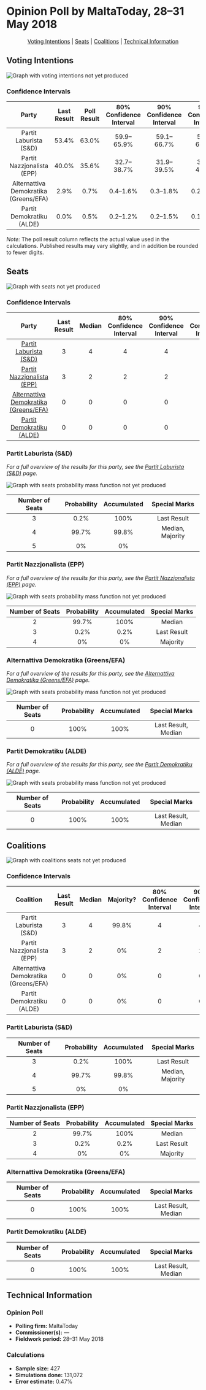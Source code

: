 # Opinion Poll by MaltaToday, 28–31 May 2018

<p align="center"><a href="#voting-intentions">Voting Intentions</a> | <a href="#seats">Seats</a> | <a href="#coalitions">Coalitions</a> | <a href="#technical-information">Technical Information</a></p>

## Voting Intentions

![Graph with voting intentions not yet produced](2018-05-31-MaltaToday.png "Voting Intentions")

### Confidence Intervals

| Party | Last Result | Poll Result | 80% Confidence Interval | 90% Confidence Interval | 95% Confidence Interval | 99% Confidence Interval |
|:-----:|:-----------:|:-----------:|:-----------------------:|:-----------------------:|:-----------------------:|:-----------------------:|
| Partit Laburista (S&D) | 53.4% | 63.0% | 59.9–65.9% |59.1–66.7% |58.3–67.4% |56.8–68.8% |
| Partit Nazzjonalista (EPP) | 40.0% | 35.6% | 32.7–38.7% |31.9–39.5% |31.2–40.3% |29.8–41.7% |
| Alternattiva Demokratika (Greens/EFA) | 2.9% | 0.7% | 0.4–1.6% |0.3–1.8% |0.2–2.0% |0.2–2.5% |
| Partit Demokratiku (ALDE) | 0.0% | 0.5% | 0.2–1.2% |0.2–1.5% |0.1–1.7% |0.1–2.1% |

*Note:* The poll result column reflects the actual value used in the calculations. Published results may vary slightly, and in addition be rounded to fewer digits.

## Seats

![Graph with seats not yet produced](2018-05-31-MaltaToday-seats.png "Seats")

### Confidence Intervals

| Party | Last Result | Median | 80% Confidence Interval | 90% Confidence Interval | 95% Confidence Interval | 99% Confidence Interval |
|:-----:|:-----------:|:------:|:-----------------------:|:-----------------------:|:-----------------------:|:-----------------------:|
| <a href="#partit-laburista-(s&d)">Partit Laburista (S&D)</a> | 3 | 4 | 4 |4 |4 |4 |
| <a href="#partit-nazzjonalista-(epp)">Partit Nazzjonalista (EPP)</a> | 3 | 2 | 2 |2 |2 |2 |
| <a href="#alternattiva-demokratika-(greens/efa)">Alternattiva Demokratika (Greens/EFA)</a> | 0 | 0 | 0 |0 |0 |0 |
| <a href="#partit-demokratiku-(alde)">Partit Demokratiku (ALDE)</a> | 0 | 0 | 0 |0 |0 |0 |

### Partit Laburista (S&D)

*For a full overview of the results for this party, see the [Partit Laburista (S&D)](party-partitlaburistasd.html) page.*

![Graph with seats probability mass function not yet produced](2018-05-31-MaltaToday-seats-pmf-partitlaburistasd.png "Seats Probability Mass Function")

| Number of Seats | Probability | Accumulated | Special Marks |
|:---------------:|:-----------:|:-----------:|:-------------:|
| 3 | 0.2% | 100% | Last Result |
| 4 | 99.7% | 99.8% | Median, Majority |
| 5 | 0% | 0% |  |

### Partit Nazzjonalista (EPP)

*For a full overview of the results for this party, see the [Partit Nazzjonalista (EPP)](party-partitnazzjonalistaepp.html) page.*

![Graph with seats probability mass function not yet produced](2018-05-31-MaltaToday-seats-pmf-partitnazzjonalistaepp.png "Seats Probability Mass Function")

| Number of Seats | Probability | Accumulated | Special Marks |
|:---------------:|:-----------:|:-----------:|:-------------:|
| 2 | 99.7% | 100% | Median |
| 3 | 0.2% | 0.2% | Last Result |
| 4 | 0% | 0% | Majority |

### Alternattiva Demokratika (Greens/EFA)

*For a full overview of the results for this party, see the [Alternattiva Demokratika (Greens/EFA)](party-alternattivademokratikagreensefa.html) page.*

![Graph with seats probability mass function not yet produced](2018-05-31-MaltaToday-seats-pmf-alternattivademokratikagreensefa.png "Seats Probability Mass Function")

| Number of Seats | Probability | Accumulated | Special Marks |
|:---------------:|:-----------:|:-----------:|:-------------:|
| 0 | 100% | 100% | Last Result, Median |

### Partit Demokratiku (ALDE)

*For a full overview of the results for this party, see the [Partit Demokratiku (ALDE)](party-partitdemokratikualde.html) page.*

![Graph with seats probability mass function not yet produced](2018-05-31-MaltaToday-seats-pmf-partitdemokratikualde.png "Seats Probability Mass Function")

| Number of Seats | Probability | Accumulated | Special Marks |
|:---------------:|:-----------:|:-----------:|:-------------:|
| 0 | 100% | 100% | Last Result, Median |


## Coalitions

![Graph with coalitions seats not yet produced](2018-05-31-MaltaToday-coalitions-seats.png "Coalitions Seats")

### Confidence Intervals

| Coalition | Last Result | Median | Majority? | 80% Confidence Interval | 90% Confidence Interval | 95% Confidence Interval | 99% Confidence Interval |
|:---------:|:-----------:|:------:|:---------:|:-----------------------:|:-----------------------:|:-----------------------:|:-----------------------:|
| Partit Laburista (S&D) | 3 | 4 | 99.8% | 4 | 4 | 4 | 4 |
| Partit Nazzjonalista (EPP) | 3 | 2 | 0% | 2 | 2 | 2 | 2 |
| Alternattiva Demokratika (Greens/EFA) | 0 | 0 | 0% | 0 | 0 | 0 | 0 |
| Partit Demokratiku (ALDE) | 0 | 0 | 0% | 0 | 0 | 0 | 0 |

### Partit Laburista (S&D)

| Number of Seats | Probability | Accumulated | Special Marks |
|:---------------:|:-----------:|:-----------:|:-------------:|
| 3 | 0.2% | 100% | Last Result |
| 4 | 99.7% | 99.8% | Median, Majority |
| 5 | 0% | 0% |  |

### Partit Nazzjonalista (EPP)

| Number of Seats | Probability | Accumulated | Special Marks |
|:---------------:|:-----------:|:-----------:|:-------------:|
| 2 | 99.7% | 100% | Median |
| 3 | 0.2% | 0.2% | Last Result |
| 4 | 0% | 0% | Majority |

### Alternattiva Demokratika (Greens/EFA)

| Number of Seats | Probability | Accumulated | Special Marks |
|:---------------:|:-----------:|:-----------:|:-------------:|
| 0 | 100% | 100% | Last Result, Median |

### Partit Demokratiku (ALDE)

| Number of Seats | Probability | Accumulated | Special Marks |
|:---------------:|:-----------:|:-----------:|:-------------:|
| 0 | 100% | 100% | Last Result, Median |


## Technical Information

### Opinion Poll

+ **Polling firm:** MaltaToday
+ **Commissioner(s):** —
+ **Fieldwork period:** 28–31 May 2018

### Calculations

+ **Sample size:** 427
+ **Simulations done:** 131,072
+ **Error estimate:** 0.47%

